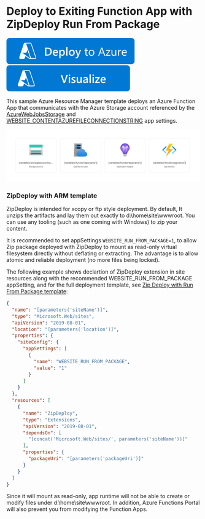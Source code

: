 # Deploy to Exiting Function App with ZipDeploy Run From Package

[![Deploy To Azure](https://raw.githubusercontent.com/Azure/azure-quickstart-templates/master/1-CONTRIBUTION-GUIDE/images/deploytoazure.svg?sanitize=true)](https://portal.azure.com/#create/Microsoft.Template/uri/https%3A%2F%2Fraw.githubusercontent.com%2Fpatelchandni%2Farm-template-functions-deployment%2Fmain%2Ffunction-app-basic-resources%2Fazuredeploy.json)  [![Visualize](https://raw.githubusercontent.com/Azure/azure-quickstart-templates/master/1-CONTRIBUTION-GUIDE/images/visualizebutton.svg?sanitize=true)](http://armviz.io/#/?load=https%3A%2F%2Fraw.githubusercontent.com%2Fpatelchandni%2Farm-template-functions-deployment%2Fmain%2Ffunction-app-basic-resources%2Fazuredeploy.json)

This sample Azure Resource Manager template deploys an Azure Function App that communicates with the Azure Storage account referenced by the [AzureWebJobsStorage](https://docs.microsoft.com/azure/azure-functions/functions-app-settings#azurewebjobsstorage) and [WEBSITE_CONTENTAZUREFILECONNECTIONSTRING](https://docs.microsoft.com/azure/azure-functions/functions-app-settings#website_contentazurefileconnectionstring) app settings.

![Function App with Basic Resources](/function-app-basic-resources/images/function-app-basic-resources.jpg) 

### ZipDeploy with ARM template

ZipDeploy is intended for xcopy or ftp style deployment. By default, It unzips the artifacts and lay them out exactly to d:\home\site\wwwroot. You can use any tooling (such as one coming with Windows) to zip your content.

It is recommended to set appSettings `WEBSITE_RUN_FROM_PACKAGE=1`, to allow Zip package deployed with ZipDeploy to mount as read-only virtual filesystem directly without deflating or extracting. The advantage is to allow atomic and reliable deployment (no more files being locked). 

The following example shows declartion of ZipDeploy extension in site resources along with the recommended WEBSITE_RUN_FROM_PACKAGE appSetting, and for the full deployment template, see <a href="https://github.com/patelchandni/arm-template-functions-deployment/blob/main/templates/run-from-package.json">Zip Deploy with Run From Package template</a>:

```json
{
  "name": "[parameters('siteName')]",
  "type": "Microsoft.Web/sites",
  "apiVersion": "2019-08-01",
  "location": "[parameters('location')]",
  "properties": {
    "siteConfig": {
      "appSettings": [
        {
          "name": "WEBSITE_RUN_FROM_PACKAGE",
          "value": "1"
        }
      ]
    }
  },
  "resources": [
    {
      "name": "ZipDeploy",
      "type": "Extensions",
      "apiVersion": "2019-08-01",
      "dependsOn": [
        "[concat('Microsoft.Web/sites/', parameters('siteName'))]"
      ],
      "properties": {
        "packageUri": "[parameters('packageUri')]"
      }
    }
  ]
}
```

Since it will mount as read-only, app runtime will not be able to create or modify files under d:\home\site\wwwroot. In addition, Azure Functions Portal will also prevent you from modifying the Function Apps.


